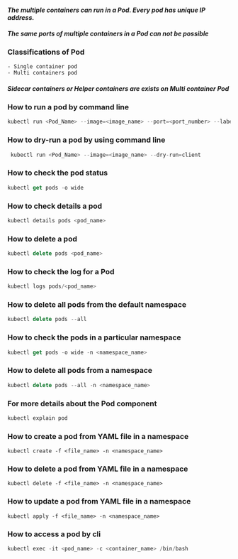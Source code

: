 #### _The multiple containers can run in a Pod. Every pod has unique IP address._

#### _The same ports of multiple containers in a Pod can not be possible_

### Classifications of Pod
    - Single container pod
    - Multi containers pod

#### _Sidecar containers or Helper containers are exists on Multi container Pod_


### How to run a pod by command line
```Actionscript
kubectl run <Pod_Name> --image=<image_name> --port=<port_number> --labels="app=hazelcast,env=prod"
```

### How to dry-run a pod by using command line
```Actionscript
 kubectl run <Pod_Name> --image=<image_name> --dry-run=client
```

### How to check the pod status 
```Actionscript
kubectl get pods -o wide
```

### How to check details a pod
```Actionscript
kubectl details pods <pod_name>
```

### How to delete a pod
```Actionscript
kubectl delete pods <pod_name>
```

### How to check the log for a Pod
```Actionscript
kubectl logs pods/<pod_name>
```

### How to delete all pods from the default namespace
```Actionscript
kubectl delete pods --all
```

### How to check the pods in a particular namespace
```Actionscript
kubectl get pods -o wide -n <namespace_name>
```

### How to delete all pods from a namespace
```Actionscript
kubectl delete pods --all -n <namespace_name>
```

### For more details about the Pod component 
```Actionscript
kubectl explain pod
```

### How to create a pod from YAML file in a namespace
```
kubectl create -f <file_name> -n <namespace_name>
```

### How to delete a pod from YAML file in a namespace
```
kubectl delete -f <file_name> -n <namespace_name>
```


### How to update a pod from YAML file in a namespace
```
kubectl apply -f <file_name> -n <namespace_name>
```

### How to access a pod by cli
```Actionscript
kubectl exec -it <pod_name> -c <container_name> /bin/bash
```


